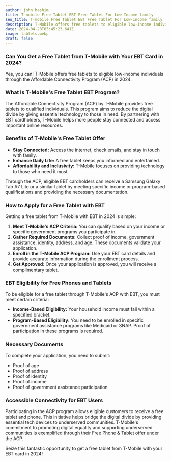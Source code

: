 ```yaml
---
author: john hashim
title: T-mobile Free Tablet EBT Free Tablet For Low-Income family
seo_title: T-mobile Free Tablet EBT Free Tablet For Low-Income family
description: T-Mobile offers free tablets to eligible low-income individuals through the Affordable Connectivity Program (ACP) in 2024. 
date: 2024-04-28T05:45:23.641Z
image: tablets.webp
draft: false
---
```

### Can You Get a Free Tablet from T-Mobile with Your EBT Card in 2024?

Yes, you can! T-Mobile offers free tablets to eligible low-income individuals through the Affordable Connectivity Program (ACP) in 2024. 

### What Is T-Mobile's Free Tablet EBT Program?

The Affordable Connectivity Program (ACP) by T-Mobile provides free tablets to qualified individuals. This program aims to reduce the digital divide by giving essential technology to those in need. By partnering with EBT cardholders, T-Mobile helps more people stay connected and access important online resources.

### Benefits of T-Mobile's Free Tablet Offer

- **Stay Connected:** Access the internet, check emails, and stay in touch with family.
- **Enhance Daily Life:** A free tablet keeps you informed and entertained.
- **Affordability and Inclusivity:** T-Mobile focuses on providing technology to those who need it most.

Through the ACP, eligible EBT cardholders can receive a Samsung Galaxy Tab A7 Lite or a similar tablet by meeting specific income or program-based qualifications and providing the necessary documentation.

### How to Apply for a Free Tablet with EBT

Getting a free tablet from T-Mobile with EBT in 2024 is simple:

1. **Meet T-Mobile's ACP Criteria:** You can qualify based on your income or specific government programs you participate in.
2. **Gather Required Documents:** Collect proof of income, government assistance, identity, address, and age. These documents validate your application.
3. **Enroll in the T-Mobile ACP Program:** Use your EBT card details and provide accurate information during the enrollment process.
4. **Get Approved:** Once your application is approved, you will receive a complimentary tablet.

### EBT Eligibility for Free Phones and Tablets

To be eligible for a free tablet through T-Mobile's ACP with EBT, you must meet certain criteria:

- **Income-Based Eligibility:** Your household income must fall within a specified bracket.
- **Program-Based Eligibility:** You need to be enrolled in specific government assistance programs like Medicaid or SNAP. Proof of participation in these programs is required.

### Necessary Documents

To complete your application, you need to submit:

- Proof of age
- Proof of address
- Proof of identity
- Proof of income
- Proof of government assistance participation

### Accessible Connectivity for EBT Users

Participating in the ACP program allows eligible customers to receive a free tablet and phone. This initiative helps bridge the digital divide by providing essential tech devices to underserved communities. T-Mobile's commitment to promoting digital equality and supporting underserved communities is exemplified through their Free Phone & Tablet offer under the ACP.

Seize this fantastic opportunity to get a free tablet from T-Mobile with your EBT card in 2024!